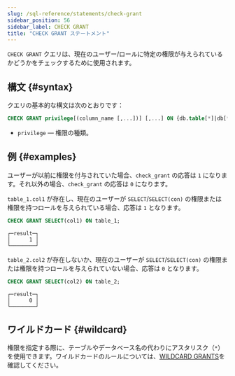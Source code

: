 ```yaml
---
slug: /sql-reference/statements/check-grant
sidebar_position: 56
sidebar_label: CHECK GRANT
title: "CHECK GRANT ステートメント"
---
```


`CHECK GRANT` クエリは、現在のユーザー/ロールに特定の権限が与えられているかどうかをチェックするために使用されます。

## 構文 {#syntax}

クエリの基本的な構文は次のとおりです：

```sql
CHECK GRANT privilege[(column_name [,...])] [,...] ON {db.table[*]|db[*].*|*.*|table[*]|*}
```

- `privilege` — 権限の種類。

## 例 {#examples}

ユーザーが以前に権限を付与されていた場合、`check_grant` の応答は `1` になります。それ以外の場合、`check_grant` の応答は `0` になります。

`table_1.col1` が存在し、現在のユーザーが `SELECT`/`SELECT(con)` の権限または権限を持つロールを与えられている場合、応答は `1` となります。
```sql
CHECK GRANT SELECT(col1) ON table_1;
```

```text
┌─result─┐
│      1 │
└────────┘
```
`table_2.col2` が存在しないか、現在のユーザーが `SELECT`/`SELECT(con)` の権限または権限を持つロールを与えられていない場合、応答は `0` となります。
```sql
CHECK GRANT SELECT(col2) ON table_2;
```

```text
┌─result─┐
│      0 │
└────────┘
```

## ワイルドカード {#wildcard}
権限を指定する際に、テーブルやデータベース名の代わりにアスタリスク（`*`）を使用できます。ワイルドカードのルールについては、[WILDCARD GRANTS](../../sql-reference/statements/grant.md#wildcard-grants)を確認してください。
